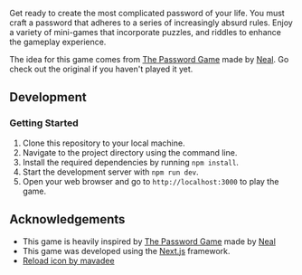 Get ready to create the most complicated password of your life. You must craft a password that adheres to a series of increasingly absurd rules. Enjoy a variety of mini-games that incorporate puzzles, and riddles to enhance the gameplay experience.

The idea for this game comes from [The Password Game](https://neal.fun/password-game/) made by [Neal](https://twitter.com/nealagarwal). Go check out the original if you haven't played it yet.

## Development
### Getting Started

1. Clone this repository to your local machine.
2. Navigate to the project directory using the command line.
3. Install the required dependencies by running `npm install`.
4. Start the development server with `npm run dev`.
5. Open your web browser and go to `http://localhost:3000` to play the game.

## Acknowledgements
- This game is heavily inspired by [The Password Game](https://neal.fun/password-game/) made by [Neal](https://twitter.com/nealagarwal)
- This game was developed using the [Next.js](https://nextjs.org/) framework.
- [Reload icon by mavadee](https://www.freepik.com/icon/reload_3580291#fromView=keyword&term=Refresh&page=1&position=15)
